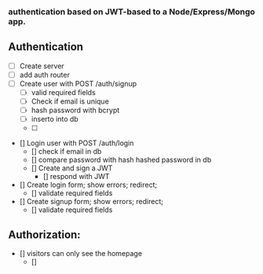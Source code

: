 ### authentication based on JWT-based to a Node/Express/Mongo app.

## Authentication
* [ ] Create server
* [ ] add auth router
* [ ] Create user with POST /auth/signup
    * [ ] valid required fields
    * [ ] Check if email is unique
    * [ ] hash password with bcrypt
    * [ ] inserto into db
    * [ ] 
* [] Login user with POST /auth/login
    * [] check if email in db
    * [] compare password with hash hashed password in db
    * [] Create and sign a JWT
        * [] respond with JWT
* [] Create login form; show errors; redirect;
    * [] validate required fields
* [] Create signup form; show errors; redirect;
    * [] validate required fields

## Authorization:
* [] visitors can only see the homepage
    * [] 